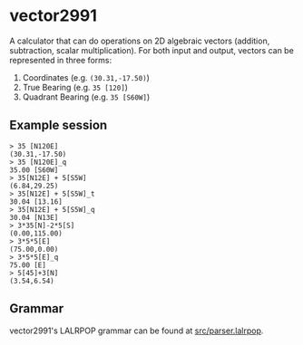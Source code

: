 # vector2991

A calculator that can do operations on 2D algebraic vectors (addition, subtraction, scalar multiplication). For both input and output, vectors can be represented in three forms:
1. Coordinates (e.g. `(30.31,-17.50)`)
2. True Bearing (e.g. `35 [120]`)
3. Quadrant Bearing (e.g. `35 [S60W]`)

## Example session

```
> 35 [N120E]
(30.31,-17.50)
> 35 [N120E]_q
35.00 [S60W]
> 35[N12E] + 5[S5W]
(6.84,29.25)
> 35[N12E] + 5[S5W]_t
30.04 [13.16]
> 35[N12E] + 5[S5W]_q
30.04 [N13E]
> 3*35[N]-2*5[S]
(0.00,115.00)
> 3*5*5[E]
(75.00,0.00)
> 3*5*5[E]_q
75.00 [E]
> 5[45]+3[N]
(3.54,6.54)
```

## Grammar
vector2991's LALRPOP grammar can be found at [src/parser.lalrpop](https://github.com/yaxollum/vector2991/blob/main/src/parser.lalrpop).
